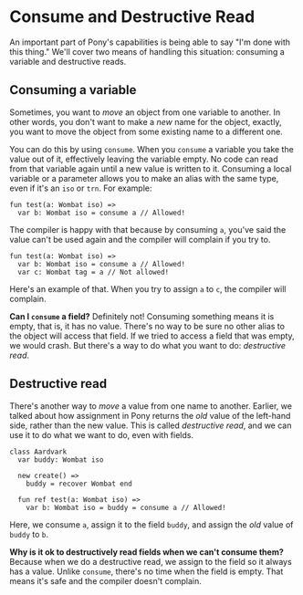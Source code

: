 # Consume and Destructive Read

An important part of Pony's capabilities is being able to say "I'm done with this thing." We'll cover two means of handling this situation: consuming a variable and destructive reads.

## Consuming a variable

Sometimes, you want to _move_ an object from one variable to another. In other words, you don't want to make a _new_ name for the object, exactly, you want to move the object from some existing name to a different one.

You can do this by using `consume`. When you `consume` a variable you take the value out of it, effectively leaving the variable empty. No code can read from that variable again until a new value is written to it. Consuming a local variable or a parameter allows you to make an alias with the same type, even if it's an `iso` or `trn`. For example:

```pony
fun test(a: Wombat iso) =>
  var b: Wombat iso = consume a // Allowed!
```

The compiler is happy with that because by consuming `a`, you've said the value can't be used again and the compiler will complain if you try to.

```pony
fun test(a: Wombat iso) =>
  var b: Wombat iso = consume a // Allowed!
  var c: Wombat tag = a // Not allowed!
```

Here's an example of that. When you try to assign `a` to `c`, the compiler will complain.

__Can I `consume` a field?__ Definitely not! Consuming something means it is empty, that is, it has no value. There's no way to be sure no other alias to the object will access that field. If we tried to access a field that was empty, we would crash. But there's a way to do what you want to do: _destructive read_.

## Destructive read

There's another way to _move_ a value from one name to another. Earlier, we talked about how assignment in Pony returns the _old_ value of the left-hand side, rather than the new value. This is called _destructive read_, and we can use it to do what we want to do, even with fields.

```pony
class Aardvark
  var buddy: Wombat iso

  new create() =>
    buddy = recover Wombat end

  fun ref test(a: Wombat iso) =>
    var b: Wombat iso = buddy = consume a // Allowed!
```

Here, we consume `a`, assign it to the field `buddy`, and assign the _old_ value of `buddy` to `b`.

__Why is it ok to destructively read fields when we can't consume them?__ Because when we do a destructive read, we assign to the field so it always has a value. Unlike `consume`, there's no time when the field is empty. That means it's safe and the compiler doesn't complain.
